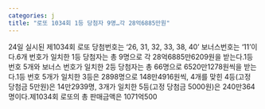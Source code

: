```yaml
---
categories: j
title: "로또 1034회 1등 당첨자 9명…각 28억6885만원"
---
```

24일 실시된 제1034회 로또 당첨번호는 ‘26, 31, 32, 33, 38, 40’ 보너스번호는 ‘11’이다.6개 번호가 일치한 1등 당첨자는 총 9명으로 각 28억6885만6209원을 받는다.1등 번호 5개와 보너스 번호가 일치한 2등 당첨자는 총 66명으로 6520만1278원씩을 받는다.1등 번호 5개가 일치한 3등은 2898명으로 148만4916원씩, 4개를 맞힌 4등(고정 당첨금 5만원)은 14만2939명, 3개가 일치한 5등(고정 당첨금 5000원)은 240만364명이다.제1034회 로또의 총 판매금액은 1071억500